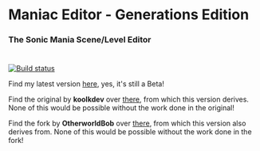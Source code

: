 # Maniac Editor - Generations Edition
### The Sonic Mania Scene/Level Editor
#

[![Build status](https://ci.appveyor.com/api/projects/status/5afkvi67rhtv1m85?svg=true)](https://ci.appveyor.com/project/CarJem/maniaceditor-generationsedition)

Find my latest version [here](https://github.com/CarJem/ManiacEditor/releases/latest), yes, it's still a Beta!

Find the original by **koolkdev** over [there](https://github.com/koolkdev/ManiacEditor/releases/latest), from which this version derives. None of this would be possible without the work done in the original!

Find the fork by **OtherworldBob** over [there](https://github.com/OtherworldBob/ManiacEditor/releases/latest), from which this version also derives from. None of this would be possible without the work done in the fork!
